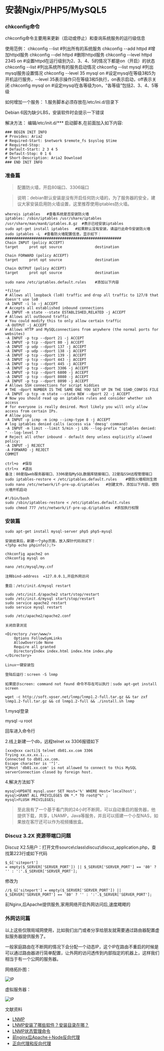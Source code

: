 # 安装Ngix/PHP5/MySQL5

### chkconfig命令

chkconfig命令主要用来更新（启动或停止）和查询系统服务的运行级信息

使用范例：
chkconfig --list        #列出所有的系统服务
chkconfig --add httpd        #增加httpd服务
chkconfig --del httpd        #删除httpd服务
chkconfig --level httpd 2345 on        #设置httpd在运行级别为2、3、4、5的情况下都是on（开启）的状态
chkconfig --list        #列出系统所有的服务启动情况
chkconfig --list mysql        #列出mysql服务设置情况
chkconfig --level 35 mysql on        #设定mysql在等级3和5为开机运行服务，--level 35表示操作只在等级3和5执行，on表示启动，off表示关闭
chkconfig mysql on        #设定mysql在各等级为on，“各等级”包括2、3、4、5等级

如何增加一个服务：
1.服务脚本必须存放在/etc/ini.d/目录下

Debian 6因为缺少LBS，安装软件时会提示一下错误

解决方法：
编辑/etc/init.d/*** 启动脚本,在前面加入如下内容:

```
### BEGIN INIT INFO
# Provides: Aria2
# Required-Start: $network $remote_fs $syslog $time
# Required-Stop:
# Default-Start: 2 3 4 5
# Default-Stop: 0 1 6
# Short-Description: Aria2 Download
### END INIT INFO
```

### 准备篇
> 配置防火墙，开启80端口、3306端口

> 说明：debian默认安装是没有开启任何防火墙的，为了服务器的安全，建议大家安装启用防火墙设置，这里推荐使用iptables防火墙。

```
whereis iptables   #查看系统是否安装防火墙
iptables: /sbin/iptables /usr/share/iptables /usr/share/man/man8/iptables.8.gz  #表示已经安装iptables
sudo apt-get install iptables   #如果默认没有安装，请运行此命令安装防火墙
sudo iptables -L  #查看防火墙配置信息，显示如下：
#####################################################
Chain INPUT (policy ACCEPT)
target     prot opt source               destination

Chain FORWARD (policy ACCEPT)
target     prot opt source               destination

Chain OUTPUT (policy ACCEPT)
target     prot opt source               destination

sudo nano /etc/iptables.default.rules    #添加以下内容

*filter
# Allows all loopback (lo0) traffic and drop all traffic to 127/8 that doesn't use lo0
-A INPUT -i lo -j ACCEPT
# Accepts all established inbound connections
-A INPUT -m state --state ESTABLISHED,RELATED -j ACCEPT
# Allows all outbound traffic
# You could modify this to only allow certain traffic
-A OUTPUT -j ACCEPT
# Allows HTTP and MySQLconnections from anywhere (the normal ports for websites)
-A INPUT -p tcp --dport 21 -j ACCEPT
-A INPUT -p tcp --dport 80 -j ACCEPT
-A INPUT -p udp --dport 137 -j ACCEPT
-A INPUT -p udp --dport 138 -j ACCEPT
-A INPUT -p tcp --dport 139 -j ACCEPT
-A INPUT -p tcp --dport 443 -j ACCEPT
-A INPUT -p tcp --dport 445 -j ACCEPT
-A INPUT -p tcp --dport 3306 -j ACCEPT
-A INPUT -p tcp --dport 6800 -j ACCEPT
-A INPUT -p tcp --dport 8080 -j ACCEPT
-A INPUT -p tcp --dport 8090 -j ACCEPT
# Allows SSH connections for script kiddies
# THE -dport NUMBER IS THE SAME ONE YOU SET UP IN THE SSHD_CONFIG FILE
-A INPUT -p tcp -m state --state NEW --dport 22 -j ACCEPT
# Now you should read up on iptables rules and consider whether ssh access
# for everyone is really desired. Most likely you will only allow access from certain IPs.
# Allow ping
-A INPUT -p icmp -m icmp --icmp-type 8 -j ACCEPT
# log iptables denied calls (access via 'dmesg' command)
-A INPUT -m limit --limit 5/min -j LOG --log-prefix "iptables denied: " --log-level 7
# Reject all other inbound - default deny unless explicitly allowed policy:
-A INPUT -j REJECT
-A FORWARD -j REJECT
COMMIT

ctrl+o  #保存
ctrl+x  #退出
备注：80是指web服务器端口、3306是指MySQL数据库链接端口、22是指SSH远程管理端口
sudo iptables-restore < /etc/iptables.default.rules    #使防火墙规则生效
sudo nano /etc/network/if-pre-up.d/iptables   #创建文件，添加以下内容，使防火墙开机启动

#!/bin/bash
sudo /sbin/iptables-restore < /etc/iptables.default.rules
sudo chmod 777 /etc/network/if-pre-up.d/iptables  #添加执行权限

```

### 安装篇
```
sudo apt-get install mysql-server php5 php5-mysql

安装结束后，新建一个php页面，放入探针代码测试下：
<?php echo phpinfo();?>

chkconfig apache2 on
chkconfig mysql on

nano /etc/mysql/my.cnf

注释bind-address  =127.0.0.1,开启外网访问

重启：/etc/init.d/mysql restart

sudo /etc/init.d/apache2 start/stop/restart
sudo /etc/init.d/mysql start/stop/restart
sudo service apache2 restart
sudo service mysql restart

sudo /etc/apache2/apache2.conf

关闭目录浏览

<Directory /var/www/>
    Options FollowSymLinks
    AllowOverride None
    Require all granted
    DirectoryIndex index.html index.htm index.php
</Directory>

Linux一键安装包

登陆后运行：screen -S lnmp

如果提示screen: command not found 命令不存在可以执行：sudo apt-get install screen

wget -c http://soft.vpser.net/lnmp/lnmp1.2-full.tar.gz && tar zxf lnmp1.2-full.tar.gz && cd lnmp1.2-full && ./install.sh lnmp
```

1.mysql登录

mysql -u root 

回车进入命令行

2.线上新建一个db，远程telnet xx 3306报错如下

```
[xxx@xxx cacti]$ telnet db01.xx.com 3306  
Trying xx.xx.xx.1...  
Connected to db01.xx.com.  
Escape character is '^]'.  
YHost 'db01.xx.com' is not allowed to connect to this MySQL serverConnection closed by foreign host.  
```

4.解决方法如下

```
mysql>UPDATE mysql.user SET Host='%' WHERE Host='localhost';  
mysql>GRANT ALL PRIVILEGES ON *.* TO root@"%" ;  
mysql>FLUSH PRIVILEGES;  
```
   
> 至此我有了一个基于看门狗的24小时不断网，可以自动重启的服务器，他提供下载，共享，LNAMP，Java等服务，并且可以搭建一个小型NAS，如果放在客厅还可以作为视频播放盒。

### Discuz 3.2X 资源带端口问题

Discuz X2.5用户：打开文件source\class\discuz\discuz_application.php，查找第223行或如下代码

```
$_G['siteport'] 
= empty($_SERVER['SERVER_PORT']) || $_SERVER['SERVER_PORT'] == '80' ? '' : ':'.$_SERVER['SERVER_PORT'];
```

修改为

```
//$_G['siteport'] = empty($_SERVER['SERVER_PORT']) || 
$_SERVER['SERVER_PORT'] == '80' ? '' : ':'.$_SERVER['SERVER_PORT'];
```

前Nginx,后Apache提供服务,家用网络开启外网访问后,速度飕飕的

### 外网访问篇

以上这些仅限局域网使用，比如我们出门或者分享给朋友就需要通过路由器配置虚拟服务器提供服务了。

一般家庭路由在不断网的情况下会分配一个动态IP，这个IP在路由不重启的时候是可以通过路由器进行简单配置，让外网的访问透传到内部指定的机器上，这样我们相当于有一个公网的服务器。

网络拓扑图：

![IP](http://www.192ly.com/wp-content/uploads/2014/07/TL-WR882N-DKYS-TP.png)

虚拟服务器：

![IP](http://www.192ly.com/wp-content/uploads/2014/07/TL-WR882N-DKYS-JC.png)

文献资料
- [LNMP](http://lnmp.org/install.html)
- [LNMP安装了哪些软件？安装目录在哪？](http://lnmp.org/faq/lnmp-software-list.html)
- [LNMP状态管理命令](http://lnmp.org/faq/lnmp-status-manager.html)
- [前nginx后Apache＋Node反向代理](http://www.cnblogs.com/dolphinX/p/4068857.html)
- [正向代理和反向代理](http://blog.csdn.net/newborn2012/article/details/24248961)

